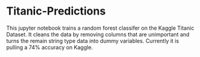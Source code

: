 # Titanic-Predictions

This jupyter notebook trains a random forest classifer on the Kaggle Titanic Dataset. It cleans the data by removing columns that are unimportant and turns the remain string type data into dummy variables. Currently it is pulling a 74% accuracy on Kaggle.
